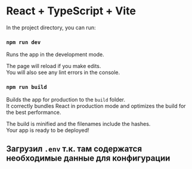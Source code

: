 # React + TypeScript + Vite

In the project directory, you can run:

### `npm run dev`

Runs the app in the development mode.

The page will reload if you make edits.\
You will also see any lint errors in the console.

### `npm run build`

Builds the app for production to the `build` folder.\
It correctly bundles React in production mode and optimizes the build for the best performance.

The build is minified and the filenames include the hashes.\
Your app is ready to be deployed!

## Загрузил `` .env `` т.к. там содержатся необходимые данные для конфигурации